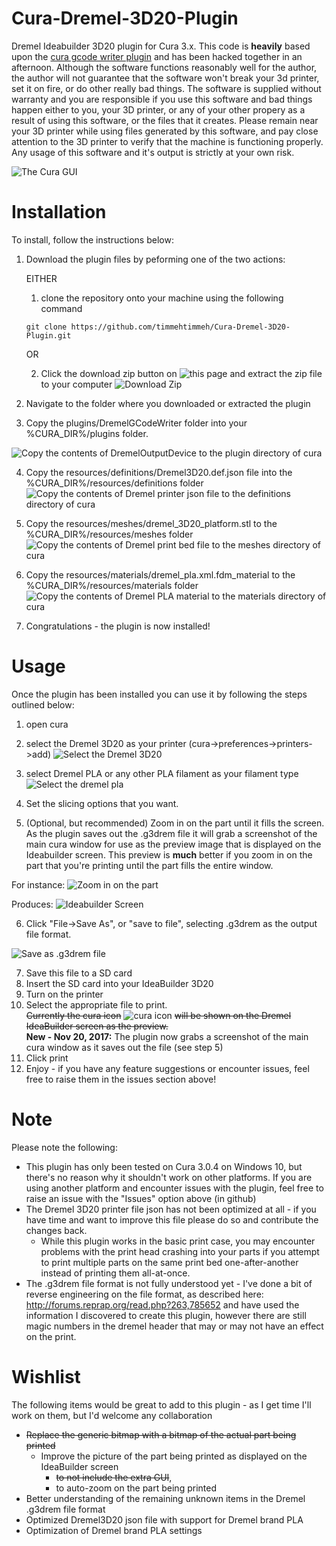 # Cura-Dremel-3D20-Plugin
Dremel Ideabuilder 3D20 plugin for Cura 3.x.  This code is **heavily** based upon the [cura gcode writer plugin](https://github.com/Ultimaker/Cura/tree/master/plugins/GCodeWriter) and has been hacked together in an afternoon.  Although the software functions reasonably well for the author, the author will not guarantee that the software won't break your 3d printer, set it on fire, or do other really bad things.  The software is supplied without warranty and you are responsible if you use this software and bad things happen either to you, your 3D printer, or any of your other propery as a result of using this software, or the files that it creates.  Please remain near your 3D printer while using files generated by this software, and pay close attention to the 3D printer to verify that the machine is functioning properly. Any usage of this software and it's output is strictly at your own risk.

![The Cura GUI](/docs/GUI.PNG)

# Installation
To install, follow the instructions below:

1.  Download the plugin files by peforming one of the two actions:
    
    EITHER
    1. clone the repository onto your machine using the following command
    ```
    git clone https://github.com/timmehtimmeh/Cura-Dremel-3D20-Plugin.git
    ```
    
    OR
    
    2.  Click the download zip button on ![this page](https://github.com/timmehtimmeh/Cura-Dremel-3D20-Plugin) and extract the zip file to your computer
    ![Download Zip](/docs/downloadzip.png)
 
2.  Navigate to the folder where you downloaded or extracted the plugin

3.  Copy the plugins/DremelGCodeWriter folder into your %CURA_DIR%/plugins folder.

![Copy the contents of DremelOutputDevice to the plugin directory of cura](/docs/plugindir.PNG)

4.   Copy the resources/definitions/Dremel3D20.def.json file into the %CURA_DIR%/resources/definitions folder
![Copy the contents of Dremel printer json file to the definitions directory of cura](/docs/dremelresource.PNG)

5.  Copy the resources/meshes/dremel_3D20_platform.stl to the %CURA_DIR%/resources/meshes folder
![Copy the contents of Dremel print bed file to the meshes directory of cura](/docs/meshesdir.png)
    
6.  Copy the resources/materials/dremel_pla.xml.fdm_material to the %CURA_DIR%/resources/materials folder
![Copy the contents of Dremel PLA material to the materials directory of cura](/docs/material.png)    
    
7.  Congratulations - the plugin is now installed!

# Usage
Once the plugin has been installed you can use it by following the steps outlined below:
1. open cura 
2. select the Dremel 3D20 as your printer (cura->preferences->printers->add)
![Select the Dremel 3D20](/docs/addprinter.png) 

3. select Dremel PLA or any other PLA filament as your filament type 
![Select the dremel pla](/docs/selectpla.png)

4. Set the slicing options that you want. 

5. (Optional, but recommended) Zoom in on the part until it fills the screen.  As the plugin saves out the .g3drem file it will grab a screenshot of the main cura window for use as the preview image that is displayed on the Ideabuilder screen. This preview is **much** better if you zoom in on the part that you're printing until the part fills the entire window.  

For instance:
![Zoom in on the part](/docs/Zoom_For_Screenshot.PNG)

Produces:
![Ideabuilder Screen](docs/Ideabuilder_screen.jpg)

6. Click "File->Save As", or "save to file", selecting .g3drem as the output file format. 

![Save as .g3drem file](/docs/saveas.PNG)

7. Save this file to a SD card
8. Insert the SD card into your IdeaBuilder 3D20
9. Turn on the printer
10. Select the appropriate file to print.  
    ~~Currently the cura icon~~ ![cura icon](plugins/DremelGCodeWriter/cura80x60.bmp) ~~will be shown on the Dremel IdeaBuilder screen as the preview.~~  
    **New - Nov 20, 2017:** The plugin now grabs a screenshot of the main cura window as it saves out the file (see step 5)
11. Click print 
12. Enjoy - if you have any feature suggestions or encounter issues, feel free to raise them in the issues section above!

# Note
Please note the following:
* This plugin has only been tested on Cura 3.0.4 on Windows 10, but there's no reason why it shouldn't work on other platforms.  If you are using another platform and encounter issues with the plugin, feel free to raise an issue with the "Issues" option above (in github)
* The Dremel 3D20 printer file json has not been optimized at all - if you have time and want to improve this file please do so and contribute the changes back.
  * While this plugin works in the basic print case, you may encounter problems with the print head crashing into your parts if you attempt to print multiple parts on the same print bed one-after-another instead of printing them all-at-once.
* The .g3drem file format is not fully understood yet - I've done a bit of reverse engineering on the file format, as described here: http://forums.reprap.org/read.php?263,785652 and have used the information I discovered to create this plugin, however there are still magic numbers in the dremel header that may or may not have an effect on the print.

# Wishlist
The following items would be great to add to this plugin - as I get time I'll work on them, but I'd welcome any collaboration
* ~~Replace the generic bitmap with a bitmap of the actual part being printed~~
    * Improve the picture of the part being printed as displayed on the IdeaBuilder screen 
        * ~~to not include the extra GUI~~, 
        * to auto-zoom on the part being printed
* Better understanding of the remaining unknown items in the Dremel .g3drem file format
* Optimized Dremel3D20 json file with support for Dremel brand PLA
* Optimization of Dremel brand PLA settings
